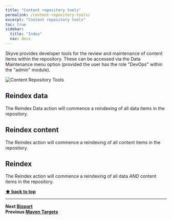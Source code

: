 ```yaml
---
title: "Content repository tools"
permalink: /content-repository-tools/
excerpt: "Content repository tools"
toc: true
sidebar:
  title: "Index"
  nav: docs
---
```


Skyve provides developer tools for the review and maintenance of content items within the repository. 
These can be accessed via the Data Maintenance menu option (provided the user has the role "DevOps" within the "admin" module). 

![Content Repository Tools](../assets/images/content-repository-tools/data-maintenance-content-tab.png "Content Repository Tools")

## Reindex data

The Reindex Data action will commence a reindexing of all data items in the repository.

## Reindex content

The Reindex action will commence a reindexing of all content items in the repository.

## Reindex 

The Reindex action will commence a reindexing of all data _AND_ content items in the repository.

**[⬆ back to top](#content-repository-tools)**

---
**Next [Bizport](./../_pages/bizport.md)**  
**Previous [Maven Targets](./../_pages/maven-targets.md)**

